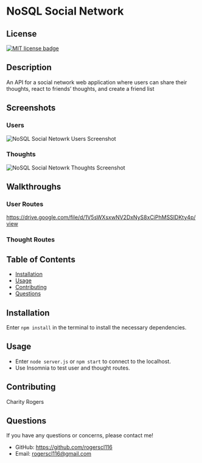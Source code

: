 # NoSQL Social Network

## License
  <a href="https://opensource.org/licenses/MIT"><img src="https://img.shields.io/badge/License-MIT-yellow" alt="MIT license badge"/></a>

## Description
An API for a social network web application where users can share their thoughts, react to friends’ thoughts, and create a friend list

## Screenshots
### Users
![NoSQL Social Netowrk Users Screenshot](./public/images/)
### Thoughts
![NoSQL Social Netowrk Thoughts Screenshot](./public/images/)

## Walkthroughs

### User Routes

https://drive.google.com/file/d/1V5sWXsxwNV2DxNyS8xCiPhMSSIDKty4p/view

### Thought Routes


## Table of Contents
  * [Installation](#installation)
  * [Usage](#usage)
  * [Contributing](#contributing)
  * [Questions](#questions)
        
## Installation
Enter `npm install` in the terminal to install the necessary dependencies.
   
## Usage
- Enter `node server.js` or `npm start` to connect to the localhost.
- Use Insomnia to test user and thought routes.

## Contributing
Charity Rogers

## Questions
If you have any questions or concerns, please contact me!

  - GitHub: https://github.com/rogerscl116
  - Email: rogerscl116@gmail.com
